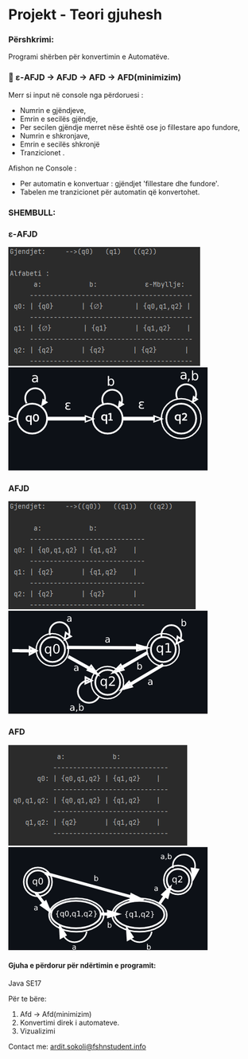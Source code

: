 # Projekt - Teori gjuhesh

### Përshkrimi:
Programi shërben për konvertimin e Automatëve.
### 📕 ε-AFJD -> AFJD -> AFD -> AFD(minimizim)

Merr si input në console nga përdoruesi :
- Numrin e gjëndjeve,
- Emrin e secilës gjëndje,
- Per secilen gjëndje merret nëse është ose jo fillestare apo fundore,
- Numrin e shkronjave,
- Emrin e secilës shkronjë
- Tranzicionet .

Afishon ne Console :

- Per automatin e konvertuar : gjëndjet 'fillestare dhe fundore'.
- Tabelen me tranzicionet për automatin që konvertohet.
### SHEMBULL:
### ε-AFJD 

![plot](./foto/e-afjd.png)
![plot](./foto/e-afjd-git.png)
### AFJD

![plot](./foto/afjd.png)
![plot](./foto/afjd-git.png)
### AFD

![plot](./foto/afd.png)
![plot](./foto/afd-git.png)

#### Gjuha e përdorur për ndërtimin e programit:
Java SE17  

Për te bëre:
1. Afd -> Afd(minimizim)
2. Konvertimi direk i automateve.
3. Vizualizimi

Contact me:  [ardit.sokoli@fshnstudent.info](mailto:ardit.sokoli@ap.edu.al?subject=[GitHub]%20Source%20Han%20Sans)
